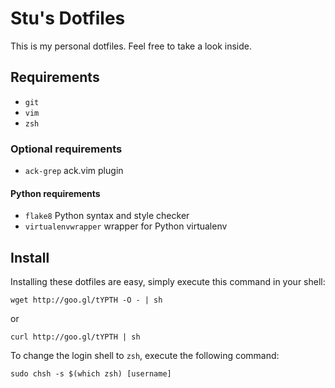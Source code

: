 # Stu's Dotfiles
This is my personal dotfiles. Feel free to take a look inside.

## Requirements
 * `git`
 * `vim`
 * `zsh`

### Optional requirements
 * `ack-grep` ack.vim plugin

#### Python requirements
 * `flake8` Python syntax and style checker
 * `virtualenvwrapper` wrapper for Python virtualenv

## Install
Installing these dotfiles are easy, simply execute this command
in your shell:

    wget http://goo.gl/tYPTH -O - | sh
or

    curl http://goo.gl/tYPTH | sh

To change the login shell to `zsh`, execute the following command:

    sudo chsh -s $(which zsh) [username]
